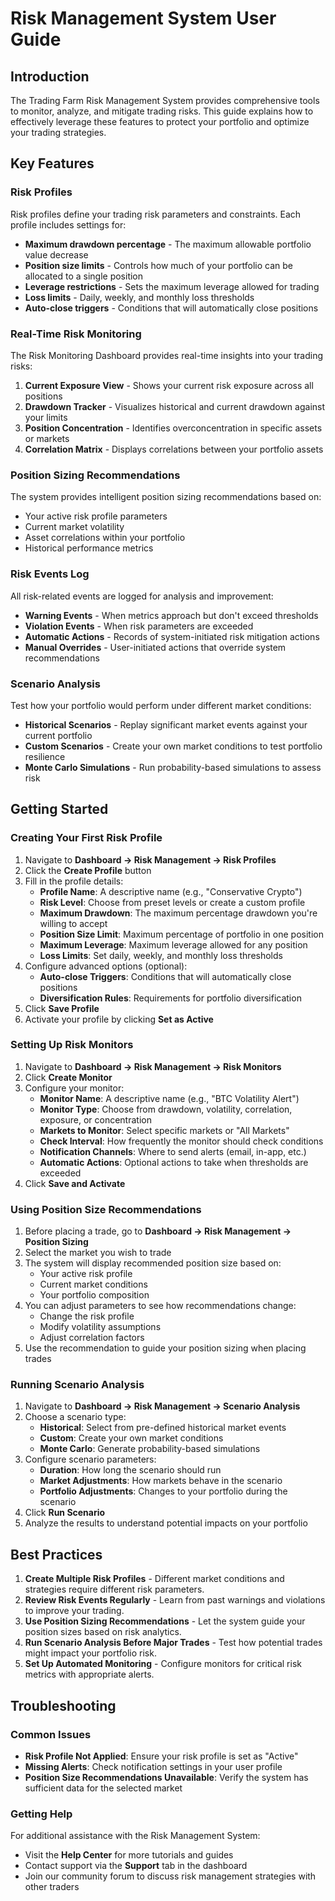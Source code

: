 # Risk Management System User Guide

## Introduction

The Trading Farm Risk Management System provides comprehensive tools to monitor, analyze, and mitigate trading risks. This guide explains how to effectively leverage these features to protect your portfolio and optimize your trading strategies.

## Key Features

### Risk Profiles

Risk profiles define your trading risk parameters and constraints. Each profile includes settings for:

- **Maximum drawdown percentage** - The maximum allowable portfolio value decrease
- **Position size limits** - Controls how much of your portfolio can be allocated to a single position
- **Leverage restrictions** - Sets the maximum leverage allowed for trading
- **Loss limits** - Daily, weekly, and monthly loss thresholds
- **Auto-close triggers** - Conditions that will automatically close positions

### Real-Time Risk Monitoring

The Risk Monitoring Dashboard provides real-time insights into your trading risks:

1. **Current Exposure View** - Shows your current risk exposure across all positions
2. **Drawdown Tracker** - Visualizes historical and current drawdown against your limits
3. **Position Concentration** - Identifies overconcentration in specific assets or markets
4. **Correlation Matrix** - Displays correlations between your portfolio assets

### Position Sizing Recommendations

The system provides intelligent position sizing recommendations based on:

- Your active risk profile parameters
- Current market volatility
- Asset correlations within your portfolio
- Historical performance metrics

### Risk Events Log

All risk-related events are logged for analysis and improvement:

- **Warning Events** - When metrics approach but don't exceed thresholds
- **Violation Events** - When risk parameters are exceeded
- **Automatic Actions** - Records of system-initiated risk mitigation actions
- **Manual Overrides** - User-initiated actions that override system recommendations

### Scenario Analysis

Test how your portfolio would perform under different market conditions:

- **Historical Scenarios** - Replay significant market events against your current portfolio
- **Custom Scenarios** - Create your own market conditions to test portfolio resilience
- **Monte Carlo Simulations** - Run probability-based simulations to assess risk

## Getting Started

### Creating Your First Risk Profile

1. Navigate to **Dashboard → Risk Management → Risk Profiles**
2. Click the **Create Profile** button
3. Fill in the profile details:
   - **Profile Name**: A descriptive name (e.g., "Conservative Crypto")
   - **Risk Level**: Choose from preset levels or create a custom profile
   - **Maximum Drawdown**: The maximum percentage drawdown you're willing to accept
   - **Position Size Limit**: Maximum percentage of portfolio in one position
   - **Maximum Leverage**: Maximum leverage allowed for any position
   - **Loss Limits**: Set daily, weekly, and monthly loss thresholds
4. Configure advanced options (optional):
   - **Auto-close Triggers**: Conditions that will automatically close positions
   - **Diversification Rules**: Requirements for portfolio diversification
5. Click **Save Profile**
6. Activate your profile by clicking **Set as Active**

### Setting Up Risk Monitors

1. Navigate to **Dashboard → Risk Management → Risk Monitors**
2. Click **Create Monitor**
3. Configure your monitor:
   - **Monitor Name**: A descriptive name (e.g., "BTC Volatility Alert")
   - **Monitor Type**: Choose from drawdown, volatility, correlation, exposure, or concentration
   - **Markets to Monitor**: Select specific markets or "All Markets"
   - **Check Interval**: How frequently the monitor should check conditions
   - **Notification Channels**: Where to send alerts (email, in-app, etc.)
   - **Automatic Actions**: Optional actions to take when thresholds are exceeded
4. Click **Save and Activate**

### Using Position Size Recommendations

1. Before placing a trade, go to **Dashboard → Risk Management → Position Sizing**
2. Select the market you wish to trade
3. The system will display recommended position size based on:
   - Your active risk profile
   - Current market conditions
   - Your portfolio composition
4. You can adjust parameters to see how recommendations change:
   - Change the risk profile
   - Modify volatility assumptions
   - Adjust correlation factors
5. Use the recommendation to guide your position sizing when placing trades

### Running Scenario Analysis

1. Navigate to **Dashboard → Risk Management → Scenario Analysis**
2. Choose a scenario type:
   - **Historical**: Select from pre-defined historical market events
   - **Custom**: Create your own market conditions
   - **Monte Carlo**: Generate probability-based simulations
3. Configure scenario parameters:
   - **Duration**: How long the scenario should run
   - **Market Adjustments**: How markets behave in the scenario
   - **Portfolio Adjustments**: Changes to your portfolio during the scenario
4. Click **Run Scenario**
5. Analyze the results to understand potential impacts on your portfolio

## Best Practices

1. **Create Multiple Risk Profiles** - Different market conditions and strategies require different risk parameters.
2. **Review Risk Events Regularly** - Learn from past warnings and violations to improve your trading.
3. **Use Position Sizing Recommendations** - Let the system guide your position sizes based on risk analytics.
4. **Run Scenario Analysis Before Major Trades** - Test how potential trades might impact your portfolio risk.
5. **Set Up Automated Monitoring** - Configure monitors for critical risk metrics with appropriate alerts.

## Troubleshooting

### Common Issues

- **Risk Profile Not Applied**: Ensure your risk profile is set as "Active"
- **Missing Alerts**: Check notification settings in your user profile
- **Position Size Recommendations Unavailable**: Verify the system has sufficient data for the selected market

### Getting Help

For additional assistance with the Risk Management System:

- Visit the **Help Center** for more tutorials and guides
- Contact support via the **Support** tab in the dashboard
- Join our community forum to discuss risk management strategies with other traders
